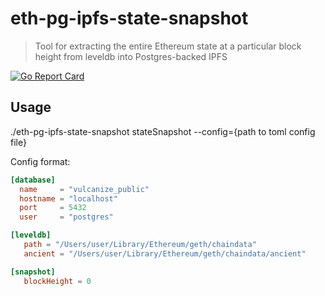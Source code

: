 # eth-pg-ipfs-state-snapshot

> Tool for extracting the entire Ethereum state at a particular block height from leveldb into Postgres-backed IPFS

[![Go Report Card](https://goreportcard.com/badge/github.com/vulcanize/eth-pg-ipfs-state-snapshot)](https://goreportcard.com/report/github.com/vulcanize/eth-pg-ipfs-state-snapshot)

## Usage 

./eth-pg-ipfs-state-snapshot stateSnapshot --config={path to toml config file}

Config format:

```toml
[database]
  name     = "vulcanize_public"
  hostname = "localhost"
  port     = 5432
  user     = "postgres"

[leveldb]
   path = "/Users/user/Library/Ethereum/geth/chaindata"
   ancient = "/Users/user/Library/Ethereum/geth/chaindata/ancient"

[snapshot]
   blockHeight = 0
```